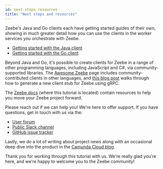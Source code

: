 ```yaml
---
id: next-steps-resources
title: "Next steps and resources"
---
```


Zeebe's Java and Go clients each have getting started guides of their own, showing in much greater detail how you can use the clients in the worker services you orchestrate with Zeebe.

- [Getting started with the Java client](https://github.com/camunda-cloud/camunda-cloud-get-started)
- [Getting started with the Go client](/product-manuals/clients/go-client/get-started.md)

Beyond Java and Go, it's possible to create clients for Zeebe in a range of other programming languages, including JavaScript and C#, via community-supported libraries. The [Awesome Zeebe](https://awesome.zeebe.io/) page includes community-contributed clients in other languages, and [this blog post](https://camunda.com/blog/2018/11/grpc-generating-a-zeebe-python-client/) walks through how to generate a new client stub for Zeebe using gRPC.

The [Zeebe docs](/) (where this tutorial is located) contain resources to help you move your Zeebe project forward.

[//]:# (Could be a better way to word the sentence above. Perhaps "These Zeebe docs contain resources to help move your Zeebe project forward.")

Please reach out if we can help you! We're here to offer support. If you have questions, get in touch with us via the:

- [User forum](https://forum.camunda.io/)
- [Public Slack channel](https://zeebe-slack-invite.herokuapp.com/)
- [GitHub issue tracker](https://github.com/camunda-cloud/zeebe/issues)

Lastly, we do a lot of writing about project news along with an occasional deep dive into the product in the [Camunda Cloud blog](https://camunda.com/blog/).

Thank you for working through this tutorial with us. We're really glad you're here, and we're happy to welcome you to the Zeebe community!